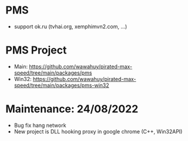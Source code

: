 # PMS
+ support ok.ru (tvhai.org, xemphimvn2.com, ...)

# PMS Project
+ Main: https://github.com/wawahuy/pirated-max-speed/tree/main/packages/pms
+ Win32: https://github.com/wawahuy/pirated-max-speed/tree/main/packages/pms-win32

# Maintenance:  24/08/2022
+ Bug fix hang network
+ New project is DLL hooking proxy in google chrome (C++, Win32API)
